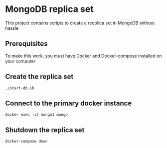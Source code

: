 # MongoDB replica set
This project contains scripts to create a recplica set in MongoDB without hassle

## Prerequisites
To make this work, you must have Docker and Docker-compose installed on your computer

## Create the replica set
```shell
./start-db.sh
```

## Connect to the primary docker instance
```shell
docker exec -it mongo1 mongo
```

## Shutdown the replica set
```shell
docker-compose down
```